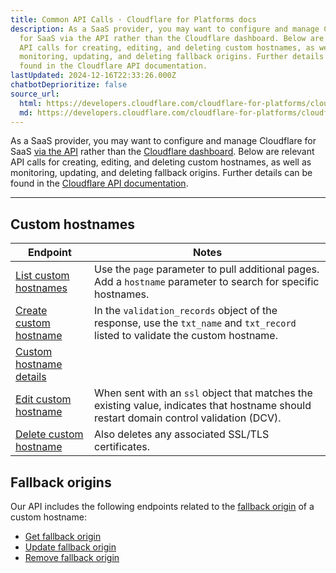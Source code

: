 ```yaml
---
title: Common API Calls · Cloudflare for Platforms docs
description: As a SaaS provider, you may want to configure and manage Cloudflare
  for SaaS via the API rather than the Cloudflare dashboard. Below are relevant
  API calls for creating, editing, and deleting custom hostnames, as well as
  monitoring, updating, and deleting fallback origins. Further details can be
  found in the Cloudflare API documentation.
lastUpdated: 2024-12-16T22:33:26.000Z
chatbotDeprioritize: false
source_url:
  html: https://developers.cloudflare.com/cloudflare-for-platforms/cloudflare-for-saas/start/common-api-calls/
  md: https://developers.cloudflare.com/cloudflare-for-platforms/cloudflare-for-saas/start/common-api-calls/index.md
---
```


As a SaaS provider, you may want to configure and manage Cloudflare for SaaS [via the API](https://developers.cloudflare.com/api/) rather than the [Cloudflare dashboard](https://dash.cloudflare.com/). Below are relevant API calls for creating, editing, and deleting custom hostnames, as well as monitoring, updating, and deleting fallback origins. Further details can be found in the [Cloudflare API documentation](https://developers.cloudflare.com/api/).

***

## Custom hostnames

| Endpoint | Notes |
| - | - |
| [List custom hostnames](https://developers.cloudflare.com/api/resources/custom_hostnames/methods/list/) | Use the `page` parameter to pull additional pages. Add a `hostname` parameter to search for specific hostnames. |
| [Create custom hostname](https://developers.cloudflare.com/api/resources/custom_hostnames/methods/create/) | In the `validation_records` object of the response, use the `txt_name` and `txt_record` listed to validate the custom hostname. |
| [Custom hostname details](https://developers.cloudflare.com/api/resources/custom_hostnames/methods/get/) | |
| [Edit custom hostname](https://developers.cloudflare.com/api/resources/custom_hostnames/methods/edit/) | When sent with an `ssl` object that matches the existing value, indicates that hostname should restart domain control validation (DCV). |
| [Delete custom hostname](https://developers.cloudflare.com/api/resources/custom_hostnames/methods/delete/) | Also deletes any associated SSL/TLS certificates. |

## Fallback origins

Our API includes the following endpoints related to the [fallback origin](https://developers.cloudflare.com/cloudflare-for-platforms/cloudflare-for-saas/start/getting-started/#1-create-fallback-origin) of a custom hostname:

* [Get fallback origin](https://developers.cloudflare.com/api/resources/custom_hostnames/subresources/fallback_origin/methods/get/)
* [Update fallback origin](https://developers.cloudflare.com/api/resources/custom_hostnames/subresources/fallback_origin/methods/update/)
* [Remove fallback origin](https://developers.cloudflare.com/api/resources/custom_hostnames/subresources/fallback_origin/methods/delete/)
